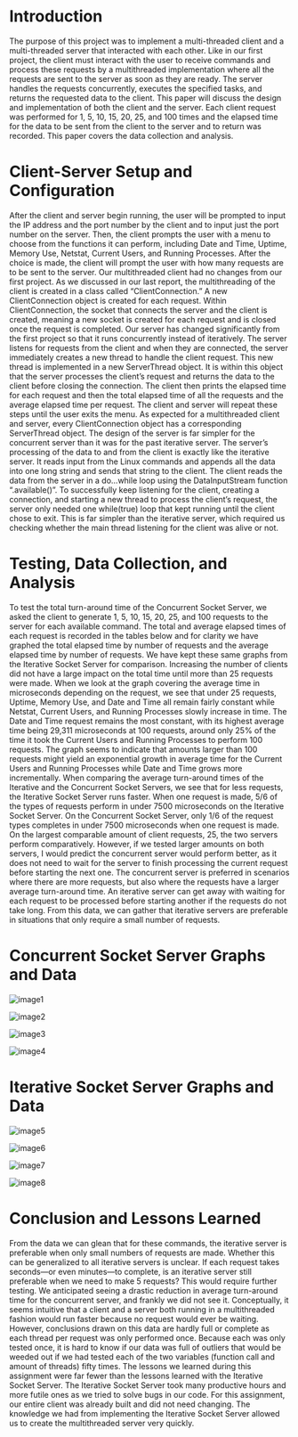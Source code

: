 # Introduction

The purpose of this project was to implement a multi-threaded client and a multi-threaded server that interacted with each other. Like in our first project, the client must interact with the user to receive commands and process these requests by a multithreaded implementation where all the requests are sent to the server as soon as they are ready. The server handles the requests concurrently, executes the specified tasks, and returns the requested data to the client. This paper will discuss the design and implementation of both the client and the server. Each client request was performed for 1, 5, 10, 15, 20, 25, and 100 times and the elapsed time for the data to be sent from the client to the server and to return was recorded. This paper covers the data collection and analysis.

# Client-Server Setup and Configuration

After the client and server begin running, the user will be prompted to input the IP address and the port number by the client and to input just the port number on the server. Then, the client prompts the user with a menu to choose from the functions it can perform, including Date and Time, Uptime, Memory Use, Netstat, Current Users, and Running Processes. After the choice is made, the client will prompt the user with how many requests are to be sent to the server. 
Our multithreaded client had no changes from our first project. As we discussed in our last report, the multithreading of the client is created in a class called “ClientConnection.” A new ClientConnection object is created for each request. Within ClientConnection, the socket that connects the server and the client is created, meaning a new socket is created for each request and is closed once the request is completed. 
Our server has changed significantly from the first project so that it runs concurrently instead of iteratively. The server listens for requests from the client and when they are connected, the server immediately creates a new thread to handle the client request. This new thread is implemented in a new ServerThread object. It is within this object that the server processes the client’s request and returns the data to the client before closing the connection. The client then prints the elapsed time for each request and then the total elapsed time of all the requests and the average elapsed time per request. The client and server will repeat these steps until the user exits the menu. 
As expected for a multithreaded client and server, every ClientConnection object has a corresponding ServerThread object. The design of the server is far simpler for the concurrent server than it was for the past iterative server. The server’s processing of the data to and from the client is exactly like the iterative server. It reads input from the Linux commands and appends all the data into one long string and sends that string to the client. The client reads the data from the server in a do…while loop using the DataInputStream function “.available()”. To successfully keep listening for the client, creating a connection, and starting a new thread to process the client’s request, the server only needed one while(true) loop that kept running until the client chose to exit. This is far simpler than the iterative server, which required us checking whether the main thread listening for the client was alive or not.

# Testing, Data Collection, and Analysis

To test the total turn-around time of the Concurrent Socket Server, we asked the client to generate 1, 5, 10, 15, 20, 25, and 100 requests to the server for each available command. The total and average elapsed times of each request is recorded in the tables below and for clarity we have graphed the total elapsed time by number of requests and the average elapsed time by number of requests. We have kept these same graphs from the Iterative Socket Server for comparison. 
Increasing the number of clients did not have a large impact on the total time until more than 25 requests were made. When we look at the graph covering the average time in microseconds depending on the request, we see that under 25 requests, Uptime, Memory Use, and Date and Time all remain fairly constant while Netstat, Current Users, and Running Processes slowly increase in time. The Date and Time request remains the most constant, with its highest average time being 29,311 microseconds at 100 requests, around only 25% of the time it took the Current Users and Running Processes to perform 100 requests. The graph seems to indicate that amounts larger than 100 requests might yield an exponential growth in average time for the Current Users and Running Processes while Date and Time grows more incrementally. 
When comparing the average turn-around times of the Iterative and the Concurrent Socket Servers, we see that for less requests, the Iterative Socket Server runs faster. When one request is made, 5/6 of the types of requests perform in under 7500 microseconds on the Iterative Socket Server. On the Concurrent Socket Server, only 1/6 of the request types completes in under 7500 microseconds when one request is made. On the largest comparable amount of client requests, 25, the two servers perform comparatively. However, if we tested larger amounts on both servers, I would predict the concurrent server would perform better, as it does not need to wait for the server to finish processing the current request before starting the next one. The concurrent server is preferred in scenarios where there are more requests, but also where the requests have a larger average turn-around time. An iterative server can get away with waiting for each request to be processed before starting another if the requests do not take long. From this data, we can gather that iterative servers are preferable in situations that only require a small number of requests.

# Concurrent Socket Server Graphs and Data

![image1](/images/Picture1.png)

![image2](/images/Picture2.png)

![image3](/images/Picture3.JPG)

![image4](/images/Picture4.JPG)

# Iterative Socket Server Graphs and Data

![image5](/images/Picture5.png)

![image6](/images/Picture6.png)

![image7](/images/Picture7.JPG)

![image8](/images/Picture8.JPG)

# Conclusion and Lessons Learned

From the data we can glean that for these commands, the iterative server is preferable when only small numbers of requests are made. Whether this can be generalized to all iterative servers is unclear. If each request takes seconds—or even minutes—to complete, is an iterative server still preferable when we need to make 5 requests? This would require further testing. We anticipated seeing a drastic reduction in average turn-around time for the concurrent server, and frankly we did not see it. Conceptually, it seems intuitive that a client and a server both running in a multithreaded fashion would run faster because no request would ever be waiting. However, conclusions drawn on this data are hardly full or complete as each thread per request was only performed once. Because each was only tested once, it is hard to know if our data was full of outliers that would be weeded out if we had tested each of the two variables (function call and amount of threads) fifty times. 
The lessons we learned during this assignment were far fewer than the lessons learned with the Iterative Socket Server. The Iterative Socket Server took many productive hours and more futile ones as we tried to solve bugs in our code. For this assignment, our entire client was already built and did not need changing. The knowledge we had from implementing the Iterative Socket Server allowed us to create the multithreaded server very quickly. 



